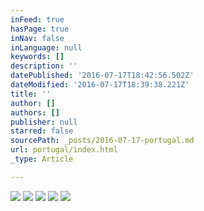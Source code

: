 ```yaml
---
inFeed: true
hasPage: true
inNav: false
inLanguage: null
keywords: []
description: ''
datePublished: '2016-07-17T18:42:56.502Z'
dateModified: '2016-07-17T18:39:38.221Z'
title: ''
author: []
authors: []
publisher: null
starred: false
sourcePath: _posts/2016-07-17-portugal.md
url: portugal/index.html
_type: Article

---
```

![](https://the-grid-user-content.s3-us-west-2.amazonaws.com/7ba5b575-8bd7-42af-a695-07d0d7d6ea30.jpg)
![](https://the-grid-user-content.s3-us-west-2.amazonaws.com/f96a809a-82c0-458f-9853-17bcd8832142.jpg)
![](https://the-grid-user-content.s3-us-west-2.amazonaws.com/07b615a5-faad-4547-a917-a867933a9415.jpg)
![](https://the-grid-user-content.s3-us-west-2.amazonaws.com/640a1978-99e7-40e1-89f1-82a87631d820.jpg)
![](https://the-grid-user-content.s3-us-west-2.amazonaws.com/806d7630-3e2d-447a-bfce-fd855b4bdac5.jpg)